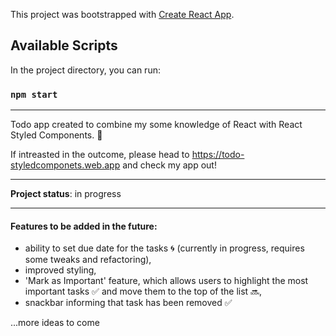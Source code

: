 This project was bootstrapped with [Create React App](https://github.com/facebook/create-react-app).

## Available Scripts

In the project directory, you can run:

### `npm start`

------------

Todo app created to combine my some knowledge of React with React Styled Components. 💅

If intreasted in the outcome, please head to https://todo-styledcomponets.web.app and check my app out!

------------


**Project status**: in progress

------------


#### Features to be added in the future:
- ability to set due date for the tasks 🌀 (currently in progress, requires some tweaks and refactoring),
- improved styling,
- 'Mark as Important' feature, which allows users to highlight the most important tasks ✅ and move them to the top of the list 🔜,
- snackbar informing that task has been removed ✅

...more ideas to come


